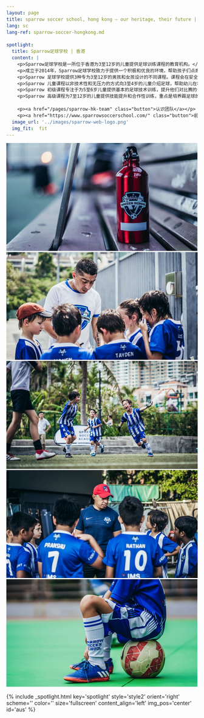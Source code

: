 ```yaml
---
layout: page
title: sparrow soccer school, hong kong — our heritage, their future | providentia education | hong kong
lang: sc
lang-ref: sparrow-soccer-hongkong.md

spotlight:
  title: Sparrow足球学校 | 香港
  content: |
    <p>Sparrow足球学校是一所位于香港为3至12岁的儿童提供足球训练课程的教育机构。</p>
    <p>成立于2014年，Sparrow足球学校致力于提供一个积极和优良的环境，帮助孩子们点燃在场内外的激情，鼓励孩子们自我提升和学习体育精神，使他们终身受益。</p>
    <p>Sparrow 足球学校提供3种专为3至12岁的男孩和女孩设计的不同课程。课程会在安全，积极和专业的环境下进行，旨在为学生提供愉快的体验。</p>
    <p>Sparrow 儿童课程以非技术性和无压力的方式向3至4岁的儿童介绍足球，帮助幼儿在精神，身体和社交方面得以发展。</p>
    <p>Sparrow 初级课程专注于为5至6岁儿童提供基本的足球技术训练，提升他们对比赛的认知，让他们学习基本的足球比赛规则和技巧。</p>
    <p>Sparrow 高级课程为7至12岁的儿童提供技能提升和合作性训练，重点是培养踢足球的技巧和知识，让儿童从中学会团队合作。</p>

    <p><a href="/pages/sparrow-hk-team" class="button">认识团队</a></p>
    <p><a href="https://www.sparrowsoccerschool.com/" class="button">前往网站</a></p>
  image_url: '../images/sparrow-web-logo.png'
  img_fit:  fit
---
```


<section class="banner fullscreen style5 invert orient-center content-align-center onscroll-image-fade-in">
  <!-- slider -->
  <div class="swiper-container">
    <!-- Additional required wrapper -->
    <div class="swiper-wrapper">
        <!-- Slides -->
      <div class="swiper-slide"><img src = '../images/gallery/hk/f1.png'></div>
      <div class="swiper-slide"><img src = '../images/gallery/hk/f2.jpg'></div>
      <div class="swiper-slide"><img src = '../images/gallery/hk/f4.jpg'></div>
      <div class="swiper-slide"><img src = '../images/gallery/hk/f5.jpg'></div>
      <div class="swiper-slide"><img src = '../images/gallery/hk/f6.png'></div>
    </div>
    <!-- Add Pagination -->
    <div class="swiper-pagination"></div>
    <!-- Add Arrows -->
    <div class="swiper-button-next"></div>
    <div class="swiper-button-prev"></div>
  </div>
</section>

{% include _spotlight.html key='spotlight' style='style2' orient='right' scheme='' color='' size='fullscreen' content_align='left' img_pos='center' id='aus' %}